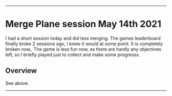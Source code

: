 
***

# Merge Plane session May 14th 2021

I had a short session today and did less merging. The games leaderboard finally broke 2 sessions ago, I knew it would at some point. It is completely broken now,. The game is less fun now, as there are hardly any objectives left, so I briefly played just to collect and make some progresss.

## Overview

See above.

***

